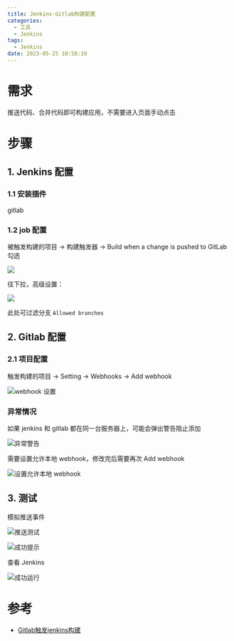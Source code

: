 ```yaml
---
title: Jenkins-Gitlab构建配置
categories:
  - 工具
  - Jenkins
tags:
  - Jenkins
date: 2023-05-25 10:58:19
---
```


# 需求

推送代码、合并代码即可构建应用，不需要进入页面手动点击

# 步骤

## 1. Jenkins 配置

### 1.1 安装插件

gitlab

### 1.2 job 配置

被触发构建的项目 -> 构建触发器 -> Build when a change is pushed to GitLab 勾选

![](https://cdn.myshenle.top/images/202210241508278.png)

往下拉，高级设置：

![](https://cdn.myshenle.top/images/202210241510419.png)

此处可过滤分支 `Allowed branches`

## 2. Gitlab 配置

### 2.1 项目配置

触发构建的项目 -> Setting -> Webhooks -> Add webhook

![webhook 设置](https://cdn.myshenle.top/images/202210241544320.png)


### 异常情况

如果 jenkins 和 gitlab 都在同一台服务器上，可能会弹出警告阻止添加

![异常警告](https://cdn.myshenle.top/images/202210241700683.png)

需要设置允许本地 webhook，修改完后需要再次 Add webhook

![设置允许本地 webhook](https://cdn.myshenle.top/images/202210241549052.png)

## 3. 测试

模拟推送事件

![推送测试](https://cdn.myshenle.top/images/202210241703013.png)

![成功提示](https://cdn.myshenle.top/images/202210241702712.png)

查看 Jenkins

![成功运行](https://cdn.myshenle.top/images/202210241704772.png)

# 参考

* [Gitlab触发jenkins构建](https://blog.csdn.net/ownfire/article/details/124766548)
